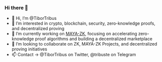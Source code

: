 ### Hi there 👋

- 👋 Hi, I’m @TiborTribus
- 👀 I’m interested in crypto, blockchain, security, zero-knowledge proofs, and decentralized proving
- 🔭 I’m currently working on [MAYA-ZK](https://www.maya-zk.com), focusing on accelerating zero-knowledge proof algorithms and building a decentralized marketplace
- 💞️ I’m looking to collaborate on ZK, MAYA-ZK Projects, and decentralized proving initiatives
- 📫 Contact -> @TiborTribus on Twitter, @tribuste on Telegram

<!--
**tribuste/tribuste** is a ✨ _special_ ✨ repository because its `README.md` (this file) appears on your GitHub profile.
--->
